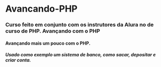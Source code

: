 # Avancando-PHP
### Curso feito em conjunto com os instrutores da Alura no de curso de PHP. Avançando com o PHP
#### Avançando mais um pouco com o PHP.

##### Usado como exemplo um sistema de banco, como sacar, depositar e criar conta.
